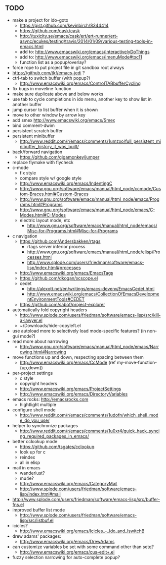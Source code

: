 ## TODO

* make a project for ido-goto
  * https://gist.github.com/kevinbirch/8344414
  * https://github.com/cask/cask
  *  http://tuxicity.se/emacs/cask/ert/ert-runner/ert-async/ecukes/testing/travis/2014/01/09/various-testing-tools-in-emacs.html
  * add to: http://www.emacswiki.org/emacs/InteractivelyDoThings
  * add to: http://www.emacswiki.org/emacs/ImenuMode#toc11
  * function list as a popup/overlay?
* force rope to put project file in git sandbox root always
* https://github.com/tkf/emacs-jedi ?
* ctrl-tab to switch buffer (with popup?)
  * http://www.emacswiki.org/emacs/ControlTABbufferCycling
* fix bugs in moveline function
* make sure duplicate above and below works
* use tab to cycle completions in ido menu, another key to show list in another buffer
* jump cursor to list buffer when it is shown
* move to other window by arrow key
* add smex http://www.emacswiki.org/emacs/Smex
* bind comment-dwim
* persistent scratch buffer
* persistent minibuffer
  * http://www.reddit.com/r/emacs/comments/1umzxo/full_persistent_minibuffer_history_it_was_built/
* back/forward navigation
  * https://github.com/gigamonkey/jumper
* replace flymake with flycheck
* c-mode
  * fix style
  * compare style w/ google style
  * http://www.emacswiki.org/emacs/IndentingC
  * http://www.gnu.org/software/emacs/manual/html_node/ccmode/Custom-Braces.html#Custom-Braces
  * http://www.gnu.org/software/emacs/manual/html_node/emacs/Programs.html#Programs
  * http://www.gnu.org/software/emacs/manual/html_node/emacs/C-Modes.html#C-Modes
  * electric layout mode, etc
    * http://www.gnu.org/software/emacs/manual/html_node/emacs/Misc-for-Programs.html#Misc-for-Programs
* c navigation
  * https://github.com/Andersbakken/rtags
    * rtags server inferior process
    * http://www.gnu.org/software/emacs/manual/html_node/elisp/Processes.html
    * http://www.splode.com/users/friedman/software/emacs-lisp/index.html#processes
  * http://www.emacswiki.org/emacs/EmacsTags
  * https://github.com/dkogan/xcscope.el
  * cedet
    * http://alexott.net/en/writings/emacs-devenv/EmacsCedet.html
    * http://www.emacswiki.org/emacs/CollectionOfEmacsDevelopmentEnvironmentTools#CEDET
  * https://github.com/sabof/project-explorer
* automatically fold copyright headers
  * http://www.splode.com/users/friedman/software/emacs-lisp/src/kill-a-lawyer.el
  * ~/Downloads/hide-copyleft.el
* use autoload more to selectively load mode-specific features? (in non-gui mode?)
* read more about narrowing
  * http://www.gnu.org/software/emacs/manual/html_node/emacs/Narrowing.html#Narrowing
* move functions up and down, respecting spacing between them
  * http://www.emacswiki.org/emacs/CcMode (ref my-move-function-{up,down})
* per-project settings
  * c style
  * copyright headers
  * http://www.emacswiki.org/emacs/ProjectSettings
  * http://www.emacswiki.org/emacs/DirectoryVariables
* emacs rocks: http://emacsrocks.com
  * hightlight multiple
* configure shell mode
  * http://www.reddit.com/r/emacs/comments/1udofn/which_shell_mode_do_you_use/
* helper to synchronize packages
  * http://www.reddit.com/r/emacs/comments/1u0xr4/quick_hack_syncing_required_packages_in_emacs/
* better cclookup mode
  * https://github.com/tsgates/cclookup
  * look up for c
  * reindex
  * all in elisp
* mail in emacs
  * wanderlust?
  * mu4e?
  * http://www.emacswiki.org/emacs/CategoryMail
  * http://www.splode.com/users/friedman/software/emacs-lisp/index.html#mail
* http://www.splode.com/users/friedman/software/emacs-lisp/src/buffer-fns.el
* improved buffer list mode
  * http://www.splode.com/users/friedman/software/emacs-lisp/src/listbuf.el
* icicles?
  * http://www.emacswiki.org/emacs/Icicles_-_Ido_and_IswitchB
* drew adams' packages:
  * http://www.emacswiki.org/emacs/DrewAdams
* can customize variables be set with some command other than setq?
  * http://www.emacswiki.org/emacs/cus-edit+.el
* fuzzy selection narrowing for auto-complete popup?
